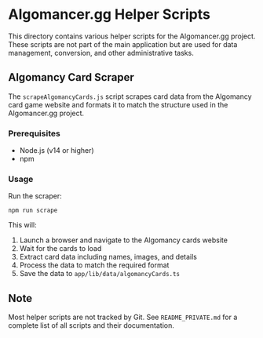 # Algomancer.gg Helper Scripts

This directory contains various helper scripts for the Algomancer.gg project. These scripts are not part of the main application but are used for data management, conversion, and other administrative tasks.

## Algomancy Card Scraper

The `scrapeAlgomancyCards.js` script scrapes card data from the Algomancy card game website and formats it to match the structure used in the Algomancer.gg project.

### Prerequisites

- Node.js (v14 or higher)
- npm

### Usage

Run the scraper:
```
npm run scrape
```

This will:
1. Launch a browser and navigate to the Algomancy cards website
2. Wait for the cards to load
3. Extract card data including names, images, and details
4. Process the data to match the required format
5. Save the data to `app/lib/data/algomancyCards.ts`

## Note

Most helper scripts are not tracked by Git. See `README_PRIVATE.md` for a complete list of all scripts and their documentation.
